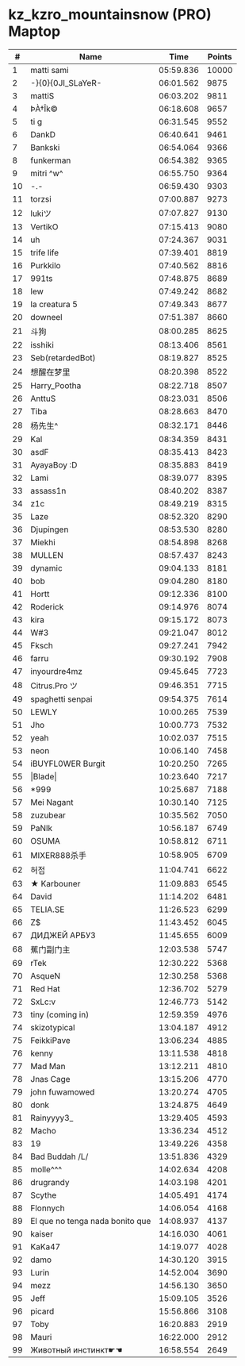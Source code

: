 # kz_kzro_mountainsnow (PRO) Maptop

|  # | Name | Time | Points |
|-------------- | -------------- | -------------- | -------------- | 
| 1 | matti sami | 05:59.836 | 10000 | 
| 2 | -}{0}{0JI_SLaYeR- | 06:01.562 | 9875 | 
| 3 | mattiS | 06:03.202 | 9811 | 
| 4 | ÞÀ†Îk© | 06:18.608 | 9657 | 
| 5 | ti g | 06:31.545 | 9552 | 
| 6 | DankD | 06:40.641 | 9461 | 
| 7 | Bankski | 06:54.064 | 9366 | 
| 8 | funkerman | 06:54.382 | 9365 | 
| 9 | mitri ^w^ | 06:55.750 | 9364 | 
| 10 | -.- | 06:59.430 | 9303 | 
| 11 | torzsi | 07:00.887 | 9273 | 
| 12 | lukiツ | 07:07.827 | 9130 | 
| 13 | VertikO | 07:15.413 | 9080 | 
| 14 | uh | 07:24.367 | 9031 | 
| 15 | trife life | 07:39.401 | 8819 | 
| 16 | Purkkilo | 07:40.562 | 8816 | 
| 17 | 991ts | 07:48.875 | 8689 | 
| 18 | lew | 07:49.242 | 8682 | 
| 19 | la creatura 5 | 07:49.343 | 8677 | 
| 20 | downeel | 07:51.387 | 8660 | 
| 21 | 斗狗 | 08:00.285 | 8625 | 
| 22 | isshiki | 08:13.406 | 8561 | 
| 23 | Seb(retardedBot) | 08:19.827 | 8525 | 
| 24 | 想醒在梦里 | 08:20.398 | 8522 | 
| 25 | Harry_Pootha | 08:22.718 | 8507 | 
| 26 | AnttuS | 08:23.031 | 8506 | 
| 27 | Tiba | 08:28.663 | 8470 | 
| 28 | 杨先生^ | 08:32.171 | 8446 | 
| 29 | Kal | 08:34.359 | 8431 | 
| 30 | asdF | 08:35.413 | 8423 | 
| 31 | AyayaBoy :D | 08:35.883 | 8419 | 
| 32 | Lami | 08:39.077 | 8395 | 
| 33 | assass1n | 08:40.202 | 8387 | 
| 34 | z1c | 08:49.219 | 8315 | 
| 35 | Laze | 08:52.320 | 8290 | 
| 36 | Djupingen | 08:53.530 | 8280 | 
| 37 | Miekhi | 08:54.898 | 8268 | 
| 38 | MULLEN | 08:57.437 | 8243 | 
| 39 | dynamic | 09:04.133 | 8181 | 
| 40 | bob | 09:04.280 | 8180 | 
| 41 | Hortt | 09:12.336 | 8100 | 
| 42 | Roderick | 09:14.976 | 8074 | 
| 43 | kira | 09:15.172 | 8073 | 
| 44 | W#3 | 09:21.047 | 8012 | 
| 45 | Fksch | 09:27.241 | 7942 | 
| 46 | farru | 09:30.192 | 7908 | 
| 47 | inyourdre4mz | 09:45.645 | 7723 | 
| 48 | Citrus.Pro ツ | 09:46.351 | 7715 | 
| 49 | spaghetti senpai | 09:54.375 | 7614 | 
| 50 | LEWLY | 10:00.265 | 7539 | 
| 51 | Jho | 10:00.773 | 7532 | 
| 52 | yeah | 10:02.037 | 7515 | 
| 53 | neon | 10:06.140 | 7458 | 
| 54 | iBUYFL0WER Burgit | 10:20.250 | 7265 | 
| 55 | \|Blade\| | 10:23.640 | 7217 | 
| 56 | *999 | 10:25.687 | 7188 | 
| 57 | Mei Nagant | 10:30.140 | 7125 | 
| 58 | zuzubear | 10:35.562 | 7050 | 
| 59 | PaNlk | 10:56.187 | 6749 | 
| 60 | OSUMA | 10:58.812 | 6711 | 
| 61 | MIXER888杀手 | 10:58.905 | 6709 | 
| 62 | 허접 | 11:04.741 | 6622 | 
| 63 | ★ Karbouner | 11:09.883 | 6545 | 
| 64 | David | 11:14.202 | 6481 | 
| 65 | TELIA.SE | 11:26.523 | 6299 | 
| 66 | Z$ | 11:43.452 | 6045 | 
| 67 | ДИДЖЕЙ АРБУЗ | 11:45.655 | 6009 | 
| 68 | 蕉门副门主 | 12:03.538 | 5747 | 
| 69 | rTek | 12:30.222 | 5368 | 
| 70 | 󠀡󠀡⁧⁧AsqueN | 12:30.258 | 5368 | 
| 71 | Red Hat | 12:36.702 | 5279 | 
| 72 | SxLc:v | 12:46.773 | 5142 | 
| 73 | tiny (coming in) | 12:59.359 | 4976 | 
| 74 | skizotypical | 13:04.187 | 4912 | 
| 75 | FeikkiPave | 13:06.234 | 4885 | 
| 76 | kenny | 13:11.538 | 4818 | 
| 77 | Mad Man | 13:12.211 | 4810 | 
| 78 | Jnas Cage | 13:15.206 | 4770 | 
| 79 | john fuwamowed | 13:20.274 | 4705 | 
| 80 | donk | 13:24.875 | 4649 | 
| 81 | Rainyyyy3_ | 13:29.405 | 4593 | 
| 82 | Macho | 13:36.234 | 4512 | 
| 83 | 19 | 13:49.226 | 4358 | 
| 84 | Bad Buddah /L/ | 13:51.836 | 4329 | 
| 85 | molle^^^ | 14:02.634 | 4208 | 
| 86 | drugrandy | 14:03.198 | 4201 | 
| 87 | Scythe | 14:05.491 | 4174 | 
| 88 | Flonnych | 14:06.054 | 4168 | 
| 89 | El que no tenga nada bonito que  | 14:08.937 | 4137 | 
| 90 | kaiser | 14:16.030 | 4061 | 
| 91 | KaKa47 | 14:19.077 | 4028 | 
| 92 | damo | 14:30.120 | 3915 | 
| 93 | Lurin | 14:52.004 | 3690 | 
| 94 | mezz | 14:56.130 | 3650 | 
| 95 | Jeff | 15:09.105 | 3526 | 
| 96 | picard | 15:56.866 | 3108 | 
| 97 | Toby | 16:20.883 | 2919 | 
| 98 | Mauri | 16:22.000 | 2912 | 
| 99 | Животный инстинкт☛☚ | 16:58.554 | 2649 | 

